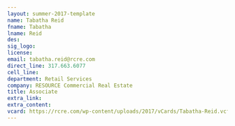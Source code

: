 ```yaml
---
layout: summer-2017-template
﻿name: Tabatha Reid
fname: Tabatha
lname: Reid
des: 
sig_logo: 
license: 
email: tabatha.reid@rcre.com
direct_line: 317.663.6077
cell_line: 
department: Retail Services
company: RESOURCE Commercial Real Estate
title: Associate
extra_link: 
extra_content: 
vcard: https://rcre.com/wp-content/uploads/2017/vCards/Tabatha-Reid.vcf
---
```


